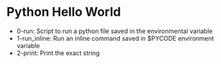# Python Hello World

- 0-run: Script to run a python file saved in the environmental variable
- 1-run_inline: Run an inline command saved in $PYCODE environment variable
- 2-print: Print the exact string
